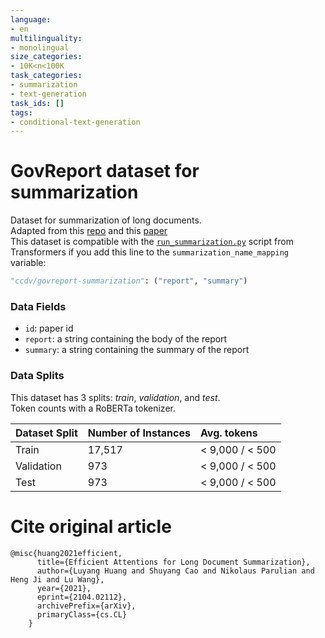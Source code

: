 ```yaml
---
language:
- en
multilinguality:
- monolingual
size_categories:
- 10K<n<100K
task_categories:
- summarization
- text-generation
task_ids: []
tags:
- conditional-text-generation
---
```


# GovReport dataset for summarization

Dataset for summarization of long documents.\
Adapted from this [repo](https://github.com/luyang-huang96/LongDocSum) and this [paper](https://arxiv.org/pdf/2104.02112.pdf)\
This dataset is compatible with the [`run_summarization.py`](https://github.com/huggingface/transformers/tree/master/examples/pytorch/summarization) script from Transformers if you add this line to the `summarization_name_mapping` variable:
```python
"ccdv/govreport-summarization": ("report", "summary")
```

### Data Fields

- `id`: paper id
- `report`: a string containing the body of the report
- `summary`: a string containing the summary of the report

### Data Splits

This dataset has 3 splits: _train_, _validation_, and _test_. \
Token counts with a RoBERTa tokenizer.

| Dataset Split | Number of Instances |     Avg. tokens       |
| ------------- | --------------------|:----------------------|
| Train         | 17,517              |    < 9,000 / < 500    |
| Validation    | 973                 |    < 9,000 / < 500    |
| Test          | 973                 |    < 9,000 / < 500    |


# Cite original article
```
@misc{huang2021efficient,
      title={Efficient Attentions for Long Document Summarization}, 
      author={Luyang Huang and Shuyang Cao and Nikolaus Parulian and Heng Ji and Lu Wang},
      year={2021},
      eprint={2104.02112},
      archivePrefix={arXiv},
      primaryClass={cs.CL}
    }
```

